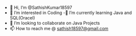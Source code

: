 - 👋 Hi, I’m @SathishKumar18597
- 👀 I’m interested in Coding
-🌱 I’m currently learning Java and SQL(Oracel)
- 💞️ I’m looking to collaborate on Java Projects
- 📫 How to reach me @ sathish18597@gmail.com

<!---
SathishKumar18597/SathishKumar18597 is a ✨ special ✨ repository because its `README.md` (this file) appears on your GitHub profile.
You can click the Preview link to take a look at your changes.
--->
